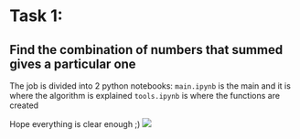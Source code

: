 # Task 1:  
## Find the combination of numbers that summed gives a particular one
The job is divided into 2 python notebooks:
<code>main.ipynb</code> is the main and it is where the algorithm is explained
<code>tools.ipynb</code> is where the functions are created

Hope everything is clear enough ;)
<image src="/circuit_tester.png"/>
